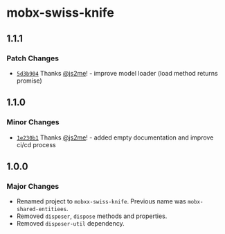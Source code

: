# mobx-swiss-knife

## 1.1.1

### Patch Changes

- [`5d3b904`](https://github.com/js2me/mobx-swiss-knife/commit/5d3b9041730946e0f3a5bbf60030d9afa6bff1dc) Thanks [@js2me](https://github.com/js2me)! - improve model loader (load method returns promise)

## 1.1.0

### Minor Changes

- [`1e230b1`](https://github.com/js2me/mobx-swiss-knife/commit/1e230b1c0a875313e4e1f9593195ae246b382601) Thanks [@js2me](https://github.com/js2me)! - added empty documentation and improve ci/cd process

## 1.0.0

### Major Changes

- Renamed project to `mobxx-swiss-knife`. Previous name was `mobx-shared-entitiees`.
- Removed `disposer`, `dispose` methods and properties.
- Removed `disposer-util` dependency.
